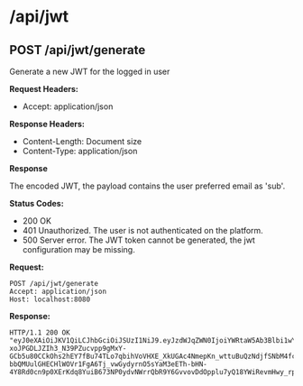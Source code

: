 # /api/jwt

## POST /api/jwt/generate

Generate a new JWT for the logged in user

**Request Headers:**

- Accept: application/json

**Response Headers:**

- Content-Length: Document size
- Content-Type: application/json

**Response**

The encoded JWT, the payload contains the user preferred email as 'sub'.

**Status Codes:**

- 200 OK
- 401 Unauthorized. The user is not authenticated on the platform.
- 500 Server error. The JWT token cannot be generated, the jwt configuration may be missing.

**Request:**

    POST /api/jwt/generate
    Accept: application/json
    Host: localhost:8080

**Response:**

    HTTP/1.1 200 OK
    "eyJ0eXAiOiJKV1QiLCJhbGciOiJSUzI1NiJ9.eyJzdWJqZWN0IjoiYWRtaW5Ab3Blbi1wYWFzLm9yZyIsImlhdCI6MTQ1MjY3NjQyM30.XLeJdkFhs6jj0poCtcl9cUmpz_J8xNLH__VsycgJG4q9hChAJVEHJpHzV-xoJPGDLJZIh3_N39PZucvpp9gMxY-GCb5u80CCkOhs2hEY7fBu74TLo7qbihVoVHXE_XkUGAc4NmepKn_wttuBuQzNdjfSNbM4fcEpv1zTHLfB_nUZfSJYHeSZFo7izVFuBGjVveMW-bbQMUulGHECHlWOVr1FgA6Tj_vwGydyrnO5sYaM3eETh-bHN-4Y8Rd0cn9p0XErKdq8YuiB673NP0ydvNWrrQbR9Y6GvvovDdOpplu7yQ18YWiRevmHwy_rprpUEqs0P_1ROREQV0NbDf1t4A"
